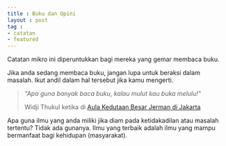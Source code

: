 ```yaml
---
title : Buku dan Opini
layout : post
tag :
- catatan
- featured
---
```


Catatan mikro ini diperuntukkan bagi mereka yang gemar membaca buku.

Jika anda sedang membaca buku, jangan lupa untuk beraksi dalam masalah. Ikut andil dalam hal tersebut jika kamu mengerti.

> *"Apa guna banyak baca buku, kalau mulut kau buka melulu!"*
>
> Widji Thukul ketika di [Aula Kedutaan Besar Jerman di Jakarta](https://www.youtube.com/watch?v=X5OxMG3Goms)

Apa guna ilmu yang anda miliki jika diam pada ketidakadilan atau masalah tertentu? Tidak ada gunanya. Ilmu yang terbaik adalah ilmu yang mampu bermanfaat bagi kehidupan (masyarakat).